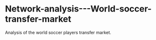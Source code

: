 # Network-analysis---World-soccer-transfer-market
Analysis of the world soccer players transfer market.
